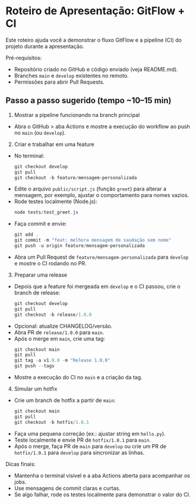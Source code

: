 # Roteiro de Apresentação: GitFlow + CI

Este roteiro ajuda você a demonstrar o fluxo GitFlow e a pipeline (CI) do projeto durante a apresentação.

Pré-requisitos:
- Repositório criado no GitHub e código enviado (veja README.md).
- Branches `main` e `develop` existentes no remoto.
- Permissões para abrir Pull Requests.

## Passo a passo sugerido (tempo ~10–15 min)

1) Mostrar a pipeline funcionando na branch principal
- Abra o GitHub > aba Actions e mostre a execução do workflow ao push no `main` (ou `develop`).

2) Criar e trabalhar em uma feature
- No terminal:
  ```powershell
  git checkout develop
  git pull
  git checkout -b feature/mensagem-personalizada
  ```
- Edite o arquivo `public/script.js` (função `greet`) para alterar a mensagem, por exemplo, ajustar o comportamento para nomes vazios.
- Rode testes localmente (Node.js):
  ```powershell
  node tests/test_greet.js
  ```
- Faça commit e envie:
  ```powershell
  git add .
  git commit -m "feat: melhora mensagem de saudação sem nome"
  git push -u origin feature/mensagem-personalizada
  ```
- Abra um Pull Request de `feature/mensagem-personalizada` para `develop` e mostre o CI rodando no PR.

3) Preparar uma release
- Depois que a feature foi mergeada em `develop` e o CI passou, crie o branch de release:
  ```powershell
  git checkout develop
  git pull
  git checkout -b release/1.0.0
  ```
- Opcional: atualize CHANGELOG/versão.
- Abra PR de `release/1.0.0` para `main`.
- Após o merge em `main`, crie uma tag:
  ```powershell
  git checkout main
  git pull
  git tag -a v1.0.0 -m "Release 1.0.0"
  git push --tags
  ```
- Mostre a execução do CI no `main` e a criação da tag.

4) Simular um hotfix
- Crie um branch de hotfix a partir de `main`:
  ```powershell
  git checkout main
  git pull
  git checkout -b hotfix/1.0.1
  ```
- Faça uma pequena correção (ex.: ajustar string em `hello.py`).
- Teste localmente e envie PR de `hotfix/1.0.1` para `main`.
- Após o merge, faça PR de `main` para `develop` ou crie um PR de `hotfix/1.0.1` para `develop` para sincronizar as linhas.

Dicas finais:
- Mantenha o terminal visível e a aba Actions aberta para acompanhar os jobs.
- Use mensagens de commit claras e curtas.
- Se algo falhar, rode os testes localmente para demonstrar o valor do CI.